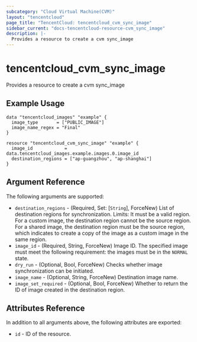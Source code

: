 ```yaml
---
subcategory: "Cloud Virtual Machine(CVM)"
layout: "tencentcloud"
page_title: "TencentCloud: tencentcloud_cvm_sync_image"
sidebar_current: "docs-tencentcloud-resource-cvm_sync_image"
description: |-
  Provides a resource to create a cvm sync_image
---
```


# tencentcloud_cvm_sync_image

Provides a resource to create a cvm sync_image

## Example Usage

```hcl
data "tencentcloud_images" "example" {
  image_type       = ["PUBLIC_IMAGE"]
  image_name_regex = "Final"
}

resource "tencentcloud_cvm_sync_image" "example" {
  image_id            = data.tencentcloud_images.example.images.0.image_id
  destination_regions = ["ap-guangzhou", "ap-shanghai"]
}
```

## Argument Reference

The following arguments are supported:

* `destination_regions` - (Required, Set: [`String`], ForceNew) List of destination regions for synchronization. Limits: It must be a valid region. For a custom image, the destination region cannot be the source region. For a shared image, the destination region must be the source region, which indicates to create a copy of the image as a custom image in the same region.
* `image_id` - (Required, String, ForceNew) Image ID. The specified image must meet the following requirement: the images must be in the `NORMAL` state.
* `dry_run` - (Optional, Bool, ForceNew) Checks whether image synchronization can be initiated.
* `image_name` - (Optional, String, ForceNew) Destination image name.
* `image_set_required` - (Optional, Bool, ForceNew) Whether to return the ID of image created in the destination region.

## Attributes Reference

In addition to all arguments above, the following attributes are exported:

* `id` - ID of the resource.



